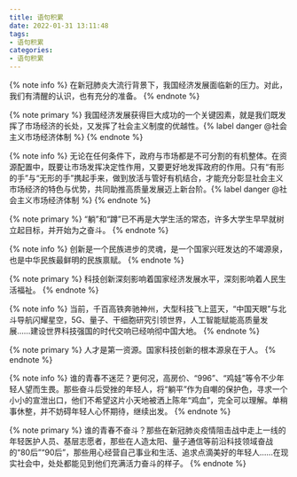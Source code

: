 ```yaml
---
title: 语句积累
date: 2022-01-31 13:11:48
tags:
- 语句积累
categories:
- 语句积累
---
```


{% note info %}
在新冠肺炎大流行背景下，我国经济发展面临新的压力。对此，我们有清醒的认识，也有充分的准备。
{% endnote %}


{% note primary %}
我国经济发展获得巨大成功的一个关键因素，就是我们既发挥了市场经济的长处，又发挥了社会主义制度的优越性。{% label danger @社会主义市场经济体制 %}
{% endnote %}

{% note info %}
无论在任何条件下，政府与市场都是不可分割的有机整体。在资源配置中，既要让市场发挥决定性作用，又要更好地发挥政府的作用。只有“有形的手”与“无形的手”携起手来，做到放活与管好有机结合，才能充分彰显社会主义市场经济的特色与优势，共同助推高质量发展迈上新台阶。{% label danger @社会主义市场经济体制 %}
{% endnote %}

{% note primary %}
“躺”和“蹲”已不再是大学生活的常态，许多大学生早早就树立起目标，并开始为之奋斗。
{% endnote %}

{% note info %}
创新是一个民族进步的灵魂，是一个国家兴旺发达的不竭源泉，也是中华民族最鲜明的民族禀赋。
{% endnote %}

{% note primary %}
科技创新深刻影响着国家经济发展水平，深刻影响着人民生活福祉。
{% endnote %}

{% note info %}
当前，千百高铁奔驰神州，大型科技飞上蓝天，“中国天眼”与北斗导航闪耀星空，5G、量子、干细胞研究引领世界，人工智能赋能高质量发展……建设世界科技强国的时代交响已经响彻中国大地。
{% endnote %}

{% note primary %}
人才是第一资源。国家科技创新的根本源泉在于人。
{% endnote %}

{% note info %}
谁的青春不迷茫？更何况，高房价、“996”、“鸡娃”等令不少年轻人望而生畏。那些奋斗后受挫的年轻人，将“躺平”作为自嘲的保护色，寻求一个小小的宣泄出口，他们不希望这片小天地被洒上陈年“鸡血”，完全可以理解。单稍事休整，并不妨碍年轻人心怀期待，继续出发。
{% endnote %}

{% note primary %}
谁的青春不奋斗？那些在新冠肺炎疫情阻击战中走上一线的年轻医护人员、基层志愿者，那些在人造太阳、量子通信等前沿科技领域奋战的“80后”“90后”，那些用心经营自己事业和生活、追求点滴美好的年轻人……在现实社会中，处处都能见到他们充满活力奋斗的样子。
{% endnote %}
